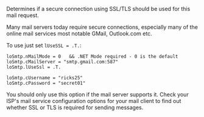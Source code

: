 ﻿Determines if a secure connection using SSL/TLS should be used for this mail request.

Many mail servers today require secure connections, especially many of the online mail services most notable GMail, Outlook.com etc.

To use just set `lUseSSL = .T.`:

```foxpro
loSmtp.nMailMode = 0   && .NET Mode required - 0 is the default
loSmtp.cMailServer = "smtp.gmail.com:587"
loSmtp.lUseSsl = .T.

loSmtp.cUsername = "ricks25"
loSmtp.cPassword = "secret01"
```

You should only use this option if the mail server supports it. Check your ISP's mail service configuration options for your mail client to find out whether SSL or TLS is required for sending messages.